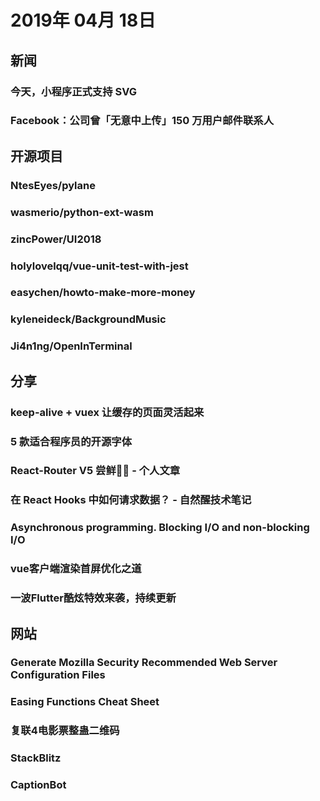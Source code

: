 # 2019年 04月 18日

## 新闻

### 今天，小程序正式支持 SVG

<daily-item
  url="https://juejin.im/post/5cb7d7e4e51d456e51614a8e"/>

### Facebook：公司曾「无意中上传」150 万用户邮件联系人

<daily-item
  url="https://readhub.cn/topic/7LY4kvsw7iA"/>

## 开源项目

### NtesEyes/pylane

<daily-item
  note="基于 gdb 的 Python 进程注入和调试工具"
  url="https://github.com/NtesEyes/pylane"
  lang="Python"
  watch="7"
  star="164"
  fork="10"
  :is-chinese="false"/>

### wasmerio/python-ext-wasm

<daily-item
  note="用于执行WebAssembly二进制文件的Python库"
  url="https://github.com/wasmerio/python-ext-wasm"
  lang="Python,Makefile,Rust"
  watch="7"
  star="469"
  fork="13"
  :is-chinese="false"/>

### zincPower/UI2018

<daily-item
  note="安卓高级UI代码整理和博客代码Demo"
  url="https://github.com/zincPower/UI2018"
  lang="Java"
  watch="5"
  star="166"
  fork="22"/>

### holylovelqq/vue-unit-test-with-jest

<daily-item
  note="吃透本仓库，变身vue项目单体测试大神"
  url="https://github.com/holylovelqq/vue-unit-test-with-jest"
  lang="HTML,CSS,JavaScript,Vue"
  watch="0"
  star="10"
  fork="0"/>

### easychen/howto-make-more-money

<daily-item
  note="程序员如何优雅的挣零花钱"
  url="https://github.com/easychen/howto-make-more-money"
  lang="other"
  watch="399"
  star="5700"
  fork="691"/>

### kyleneideck/BackgroundMusic

<daily-item
  note="macOS 音频工具，包含功能：自动暂停音乐、设置各个应用程序的音量、录制系统音频"
  url="https://github.com/kyleneideck/BackgroundMusic"
  lang="C++,C,Objective-C,Objective-C++,Shell,TeX,Python"
  watch="109"
  star="5089"
  fork="223"
  :is-chinese="false"/>

### Ji4n1ng/OpenInTerminal

<daily-item
  note="帮助你在 Finder 中快速打开 Terminal, iTerm 或者 Hyper 并且自动定位到当前文件夹"
  url="https://github.com/Ji4n1ng/OpenInTerminal"
  lang="Swift"
  watch="3"
  star="265"
  fork="22"
  :is-chinese="false"/>

## 分享

### keep-alive + vuex 让缓存的页面灵活起来

<daily-item
  url="https://juejin.im/post/5cb060b2e51d456e7618a69a"/>

### 5 款适合程序员的开源字体

<daily-item
  url="https://juejin.im/post/5cb6aae9f265da03a54c142d"/>

### React-Router V5 尝鲜🍉🍉 - 个人文章

<daily-item
  url="https://segmentfault.com/a/1190000018651353"/>

### 在 React Hooks 中如何请求数据？ - 自然醒技术笔记

<daily-item
  url="https://segmentfault.com/a/1190000018652589"/>

### Asynchronous programming. Blocking I/O and non-blocking I/O

<daily-item
  url="https://luminousmen.com/post/asynchronous-programming-blocking-and-non-blocking"/>

### vue客户端渲染首屏优化之道

<daily-item
  url="https://juejin.im/post/5cb6ea36518825329e7ea3cf"/>

### 一波Flutter酷炫特效来袭，持续更新

<daily-item
  url="https://juejin.im/post/5cb7db02f265da0359486b50"/>

## 网站

### Generate Mozilla Security Recommended Web Server Configuration Files

<daily-item
  note="Mozilla 的在线 SSL 配置生成器，支持 Nginx、HAProxy、AWS ELB"
  url="https://mozilla.github.io/server-side-tls/ssl-config-generator/"/>

### Easing Functions Cheat Sheet

<daily-item
  note="各种 CSS 缓动曲线"
  url="https://easings.net/"/>

### 复联4电影票整蛊二维码

<daily-item
  note="用朋友的名字生成一张复联4电影票，扫描即你输入的内容"
  url="https://knb.im/fulian4/"/>

### StackBlitz

<daily-item
  note="在线运行你的前端项目"
  url="https://stackblitz.com/"/>

### CaptionBot

<daily-item
  note="微软出品的，一个会给你上传的图片或复制的图片链接生成注释的网站，本地上传一张图片之后程序会解读图片生成对应的“解读”"
  url="https://www.captionbot.ai/?lang=zh-CN"/>

<daily-footer/>
